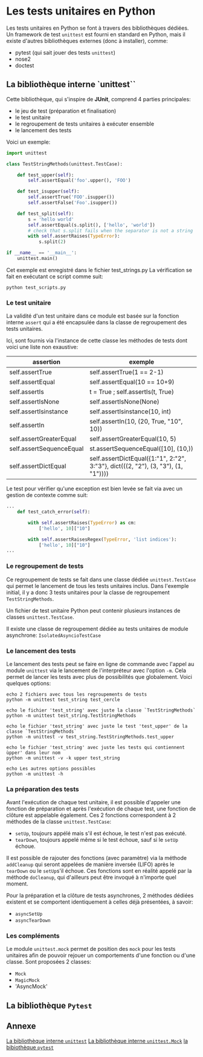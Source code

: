 # Les tests unitaires en Python

Les tests unitaires en Python se font à travers des bibliothèques dédiées. 
Un framework de test `unittest` est fourni en standard en Python, mais il existe d'autres bibliothèques externes (donc à installer), comme:

+ pytest (qui sait jouer des tests `unittest`)
+ nose2
+ doctest

## La bibliothèque interne `unittest``

Cette bibliothèque, qui s'inspire de **JUnit**, comprend 4 parties principales:

+ le jeu de test (préparation et finalisation)
+ le test unitaire
+ le regroupement de tests unitaires à exécuter ensemble
+ le lancement des tests

Voici un exemple:
```py
import unittest

class TestStringMethods(unittest.TestCase):

    def test_upper(self):
        self.assertEqual('foo'.upper(), 'FOO')

    def test_isupper(self):
        self.assertTrue('FOO'.isupper())
        self.assertFalse('Foo'.isupper())

    def test_split(self):
        s = 'hello world'
        self.assertEqual(s.split(), ['hello', 'world'])
        # check that s.split fails when the separator is not a string
        with self.assertRaises(TypeError):
            s.split(2)

if __name__ == '__main__':
    unittest.main()
```
Cet exemple est enregistré dans le fichier test_strings.py
La vérification se fait en exécutant ce script comme suit:
```zh
python test_scripts.py
```

### Le test unitaire

La validité d'un test unitaire dans ce module est basée sur la fonction interne `assert` qui a été encapsulée dans la classe de regroupement des tests unitaires.

Ici, sont fournis via l'instance de cette classe les méthodes de tests dont voici une liste non exaustive:

| assertion | exemple |
| --------------- | ------- |
| self.assertTrue | self.assertTrue(1 == 2-1) |
| self.assertEqual | self.assertEqual(10 == 10+9) |
| self.assertIs| t = True ; self.assertIs(t, True)|
| self.assertIsNone| self.assertIsNone(None)|
| self.assertIsinstance| self.assertIsinstance(10, int) |
| self.assertIn| self.assertIn(10, (20, True, "10", 10)) |
| self.assertGreaterEqual| self.assertGreaterEqual(10, 5)|
| self.assertSequenceEqual| st.assertSequenceEqual([10], (10,))|
| self.assertDictEqual |self.assertDictEqual({1:"1", 2:"2", 3:"3"}, dict(((2, "2"), (3, "3"), (1, "1"))))|

Le test pour vérifier qu'une exception est bien levée se fait via avec un gestion de contexte comme suit:
```py
...
    def test_catch_error(self):

        with self.assertRaises(TypeError) as cm:
            ['hello', 10]["10"]

        with self.assertRaisesRegex(TypeError, 'list indices'):
            ['hello', 10]["10"]
...
```
### Le regroupement de tests

Ce regroupement de tests se fait dans une classe dédiée `unittest.TestCase` qui permet le lancement de tous les tests unitaires inclus. Dans l'exemple initial, il y a donc 3 tests unitaires pour la classe de regroupement `TestStringMethods`.

Un fichier de test unitaire Python peut contenir plusieurs instances de classes `unittest.TestCase`.

Il existe une classe de regroupement dédiée au tests unitaires de module asynchrone: `IsolatedAsyncioTestCase`

### Le lancement des tests

Le lancement des tests peut se faire en ligne de commande avec l'appel au module `unittest` via le lancement de l'interpréteur avec l'option `-m`. Cela permet de lancer les tests avec plus de possibilités que globalement. Voici quelques options:

```zh
echo 2 fichiers avec tous les regroupements de tests
python -m unittest test_string test_cercle 

echo le fichier 'test_string' avec juste la classe `TestStringMethods`
python -m unittest test_string.TestStringMethods

echo le fichier 'test_string' avec juste le test 'test_upper' de la classe `TestStringMethods`
python -m unittest -v test_string.TestStringMethods.test_upper

echo le fichier 'test_string' avec juste les tests qui contiennent ùpper' dans leur nom
python -m unittest -v -k upper test_string

echo Les autres options possibles
python -m unittest -h
```

### La préparation des tests

Avant l'exécution de chaque test unitaire, il est possible d'appeler une fonction de préparation et après l'exécution de chaque test, une fonction de clôture est appelable également. Ces 2 fonctions correspondent à 2 méthodes de la classe `unittest.TestCase`:

+ `setUp`, toujours appélé mais s'il est échoue, le test n'est pas exécuté.
+ `tearDown`, toujours appelé même si le test échoue, sauf si le `setUp` échoue.

Il est possible de rajouter des fonctions (avec paramètre) via la méthode `addCleanup` qui seront appelées de manière inversée (LIFO) après le `tearDown` ou le `setUp`s'il échoue. Ces fonctions sont en réalité appelé par la méthode `doCleanup`, qui d'ailleurs peut être invoqué à n'importe quel moment. 

Pour la préparation et la clôture de tests asynchrones, 2 méthodes dédiées existent et se comportent identiquement à celles déjà présentées, à savoir:

+ `asyncSetUp`
+ `asyncTearDown`

### Les compléments

Le module `unittest.mock` permet de position des `mock` pour les tests unitaires afin de pouvoir rejouer un comportements d'une fonction ou d'une classe.
Sont proposées 2 classes:
+ `Mock`
+ `MagicMock`
+ 'AsyncMock'

## La bibliothèque `Pytest`


## Annexe

[La bibliothèque interne `unittest`](https://docs.python.org/3.10/library/unittest.html#unittest.TestCase)
[La bibliothèque interne `unittest.Mock`](https://docs.python.org/3.8/library/unittest.mock.html)
[la bibiothèque `pytest`](https://docs.pytest.org/en/7.1.x/)